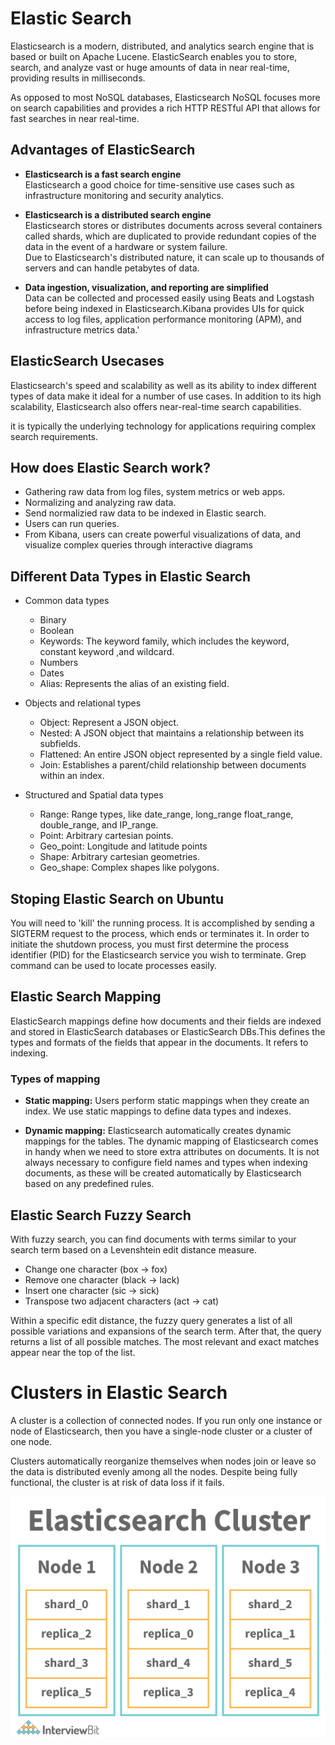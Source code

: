 # Elastic Search
Elasticsearch is a modern, distributed, and analytics search engine that is based or built on Apache Lucene. ElasticSearch enables you to store, search, and analyze vast or huge amounts of data in near real-time, providing results in milliseconds.
<br/>

As opposed to most NoSQL databases, Elasticsearch NoSQL focuses more on search capabilities and provides a rich HTTP RESTful API that allows for fast searches in near real-time.

## Advantages of ElasticSearch
- **Elasticsearch is a fast search engine** <br/>
Elasticsearch a good choice for time-sensitive use cases such as infrastructure monitoring and security analytics.

- **Elasticsearch is a distributed search engine<br/>**
Elasticsearch stores or distributes documents across several containers called shards, which are duplicated to provide redundant copies of the data in the event of a hardware or system failure. 
<br/>Due to Elasticsearch's distributed nature, it can scale up to thousands of servers and can handle petabytes of data.

- **Data ingestion, visualization, and reporting are simplified**<br/>
Data can be collected and processed easily using Beats and
Logstash before being indexed in Elasticsearch.Kibana provides UIs for quick access to log files, application performance monitoring (APM), and infrastructure metrics data.'

## ElasticSearch Usecases
Elasticsearch's speed and scalability as well as its ability to index different types of data make it ideal for a number of use cases. In addition to its high scalability, Elasticsearch also offers near-real-time search capabilities.<br/>

it is typically the underlying technology for applications requiring complex search
requirements.

## How does Elastic Search work?
- Gathering raw data from log files, system metrics or web apps.
- Normalizing and analyzing raw data.
- Send normalizied raw data to be indexed in Elastic search.
- Users can run queries.
- From Kibana,  users can create powerful visualizations of data, and visualize complex queries through interactive diagrams

## Different Data Types in Elastic Search
- Common data types
    - Binary
    - Boolean
    - Keywords: The keyword family, which includes the keyword, constant keyword ,and wildcard.
    - Numbers
    - Dates
    - Alias: Represents the alias of an existing field.

- Objects and relational types
    - Object: Represent a JSON object.
    - Nested: A JSON object that maintains a relationship between its subfields.
    - Flattened: An entire JSON object represented by a single field value.
    - Join: Establishes a parent/child relationship between documents within an index.

- Structured and Spatial data types
    - Range: Range types, like date_range, long_range float_range, double_range, and IP_range.
    - Point: Arbitrary cartesian points.
    - Geo_point: Longitude and latitude points
    - Shape: Arbitrary cartesian geometries.
    - Geo_shape: Complex shapes like polygons.

## Stoping Elastic Search on Ubuntu
You will need to 'kill' the running process. It is accomplished by sending a SIGTERM request to the process, which ends or terminates it. In order to initiate the shutdown process, you must first determine the process identifier (PID) for the Elasticsearch service you wish to terminate. Grep command can be used to locate processes easily.

## Elastic Search Mapping
ElasticSearch mappings define how documents and their fields are indexed and stored in ElasticSearch databases or ElasticSearch DBs.This defines the types and formats of the fields that appear in the documents. It refers to indexing.
<br/>

### Types of mapping
- **Static mapping:** Users perform static mappings when they create an index. We use static mappings to define data types and indexes.

- **Dynamic mapping:** Elasticsearch automatically creates dynamic mappings for the tables. The dynamic mapping of Elasticsearch comes in handy when we need to store extra attributes on documents. It is not always necessary to configure field names and types when indexing documents, as these will be created automatically by Elasticsearch based on any predefined rules.


## Elastic Search Fuzzy Search
With fuzzy search, you can find documents with terms similar to your search term based on a Levenshtein edit distance measure.
- Change one character (box → fox)
- Remove one character (black → lack)
- Insert one character (sic → sick)
- Transpose two adjacent characters (act → cat)

Within a specific edit distance, the fuzzy query generates a list of all possible variations and expansions of the search term. After that, the query returns a list of all possible matches. The most relevant and exact matches appear near the top of the list.

# Clusters in Elastic Search
A cluster is a collection of connected nodes. If you run only one instance or node of Elasticsearch, then you have a single-node cluster or a cluster of one node.<br/>

Clusters automatically reorganize themselves when nodes join or leave so the data is distributed evenly among all the nodes. Despite being fully functional, the cluster is at risk of data loss if it fails.

![](./elastic-cluster.png)
